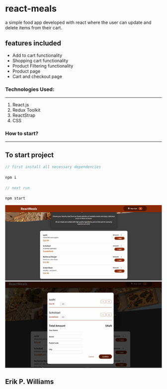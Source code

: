 # react-meals

a simple food app developed with react where the user can update and delete items from their cart. 

## features included 

- Add to cart functionality
- Shopping cart functionality
- Product Filtering functionality
- Product page
- Cart and checkout page




### Technologies Used:

---

1. React.js
2. Redux Toolkit
3. ReactStrap
4. CSS

### How to start?

---

## To start  project 

```javascript
// first install all necessary dependencies

npm i

// next run

npm start

```

![](./public/meals.png)
![](./public/meal2.png)

## Erik P. Williams